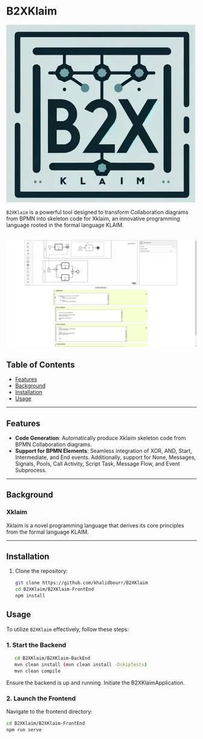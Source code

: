 # B2XKlaim


  <img src="https://github.com/PROSLab/B2XKlaim/blob/main/b2xklaim.jpg" width="500" height="auto">



`B2XKlaim` is a powerful tool designed to transform Collaboration diagrams from BPMN into skeleton code for Xklaim, an innovative programming language rooted in the formal language KLAIM.

![B2XKlaim Logo](https://github.com/PROSLab/B2XKlaim/blob/main/B2XKlaim.png) 
---

## Table of Contents

- [Features](#features)
- [Background](#background)
- [Installation](#installation)
- [Usage](#usage)

---

## Features

- **Code Generation**: Automatically produce Xklaim skeleton code from BPMN Collaboration diagrams.
- **Support for BPMN Elements**: Seamless integration of XOR, AND, Start, Intermediate, and End events. Additionally, support for None, Messages, Signals, Pools, Call Activity, Script Task, Message Flow, and Event Subprocess.

---

## Background

### Xklaim

Xklaim is a novel programming language that derives its core principles from the formal language KLAIM. 

---

## Installation

1. Clone the repository:
   ```bash
   git clone https://github.com/khalidbourr/B2XKlaim
   cd B2XKlaim/B2XKlaim-FrontEnd
   npm install
   ```
## Usage

To utilize `B2XKlaim` effectively, follow these steps:

### 1. Start the Backend

```bash
   cd B2XKlaim/B2XKlaim-BackEnd
   mvn clean install (mvn clean install -DskipTests)
   mvn clean compile
```
Ensure the backend is up and running. Initiate the B2XKlaimApplication.

### 2. Launch the Frontend

Navigate to the frontend directory:

   ```bash
   cd B2XKlaim/B2XKlaim-FrontEnd
   npm run serve
